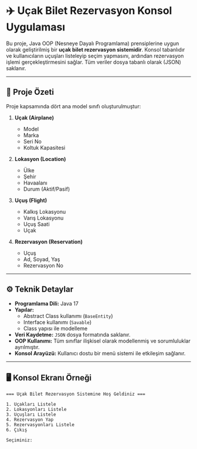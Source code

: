 # ✈️ Uçak Bilet Rezervasyon Konsol Uygulaması

Bu proje, Java OOP (Nesneye Dayalı Programlama) prensiplerine uygun olarak geliştirilmiş bir **uçak bilet rezervasyon sistemidir**. Konsol tabanlıdır ve kullanıcıların uçuşları listeleyip seçim yapmasını, ardından rezervasyon işlemi gerçekleştirmesini sağlar. Tüm veriler dosya tabanlı olarak (JSON) saklanır.

---

## 📌 Proje Özeti

Proje kapsamında dört ana model sınıfı oluşturulmuştur:

1. **Uçak (Airplane)**
   - Model
   - Marka
   - Seri No
   - Koltuk Kapasitesi

2. **Lokasyon (Location)**
   - Ülke
   - Şehir
   - Havaalanı
   - Durum (Aktif/Pasif)

3. **Uçuş (Flight)**
   - Kalkış Lokasyonu
   - Varış Lokasyonu
   - Uçuş Saati
   - Uçak

4. **Rezervasyon (Reservation)**
   - Uçuş
   - Ad, Soyad, Yaş
   - Rezervasyon No

---

## ⚙️ Teknik Detaylar

- **Programlama Dili:** Java 17
- **Yapılar:**
  - Abstract Class kullanımı (`BaseEntity`)
  - Interface kullanımı (`Savable`)
  - Class yapısı ile modelleme
- **Veri Kaydetme:** `JSON` dosya formatında saklanır.
- **OOP Kullanımı:** Tüm sınıflar ilişkisel olarak modellenmiş ve sorumluluklar ayrılmıştır.
- **Konsol Arayüzü:** Kullanıcı dostu bir menü sistemi ile etkileşim sağlanır.

---

## 🖥️ Konsol Ekranı Örneği

```plaintext
=== Uçak Bilet Rezervasyon Sistemine Hoş Geldiniz ===

1. Uçakları Listele
2. Lokasyonları Listele
3. Uçuşları Listele
4. Rezervasyon Yap
5. Rezervasyonları Listele
6. Çıkış

Seçiminiz: 
